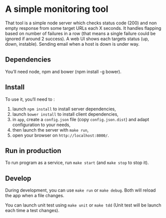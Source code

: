 # A simple monitoring tool

That tool is a simple node server which checks status code (200) and non empty response from some target URLs each X seconds.
It handles flapping based on number of failures in a row (that means a single failure could be ignored if around 2 success).
A web UI shows each targets status (up, down, instable).
Sending email when a host is down is under way.

## Dependencies

You’ll need node, npm and bower (npm install -g bower).

## Install

To use it, you‘ll need to :
  1. launch `npm install` to install server dependencies,
  2. launch `bower install` to install client dependencies,
  2. in `app`, create a `config.json` file (copy `config.json.dist`) and adapt configuration to your needs, 
  4. then launch the server with `make run`,
  5. open your browser on `http://localhost:8000/`.

## Run in production

To run program as a service, run `make start` (and `make stop` to stop it).

## Develop

During development, you can use `make run` or `make debug`. Both will reload the app when a file changes.

You can launch unit test using `make unit` or `make tdd` (Unit test will be launch each time a test changes).
